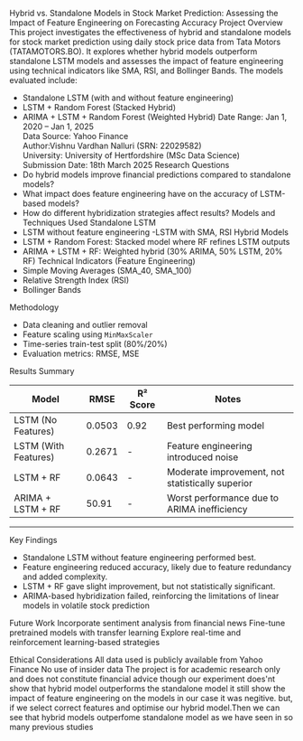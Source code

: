 Hybrid vs. Standalone Models in Stock Market Prediction: Assessing the Impact of Feature Engineering on Forecasting Accuracy
 Project Overview
This project investigates the effectiveness of hybrid and standalone models for stock market prediction using daily stock price data from Tata Motors (TATAMOTORS.BO). It explores whether hybrid models outperform standalone LSTM models and assesses the impact of feature engineering using technical indicators like SMA, RSI, and Bollinger Bands.
The models evaluated include:
- Standalone LSTM (with and without feature engineering)
- LSTM + Random Forest (Stacked Hybrid)
- ARIMA + LSTM + Random Forest (Weighted Hybrid)
Date Range: Jan 1, 2020 – Jan 1, 2025  
Data Source: Yahoo Finance  
Author:Vishnu Vardhan Nalluri (SRN: 22029582)  
University: University of Hertfordshire (MSc Data Science)  
Submission Date: 18th March 2025
Research Questions
- Do hybrid models improve financial predictions compared to standalone models?
- What impact does feature engineering have on the accuracy of LSTM-based models?
- How do different hybridization strategies affect results?
Models and Techniques Used
Standalone LSTM
- LSTM without feature engineering
-LSTM with SMA, RSI
Hybrid Models
- LSTM + Random Forest: Stacked model where RF refines LSTM outputs
- ARIMA + LSTM + RF: Weighted hybrid (30% ARIMA, 50% LSTM, 20% RF)
Technical Indicators (Feature Engineering)
- Simple Moving Averages (SMA_40, SMA_100)
- Relative Strength Index (RSI)
- Bollinger Bands

Methodology
- Data cleaning and outlier removal
- Feature scaling using `MinMaxScaler`
- Time-series train-test split (80%/20%)
- Evaluation metrics: RMSE, MSE

Results Summary

| Model                 | RMSE   | R² Score | Notes                                             |
|----------------------|--------|----------|---------------------------------------------------|
| LSTM (No Features)   | 0.0503 | 0.92     | Best performing model                             |
| LSTM (With Features) | 0.2671 | -        | Feature engineering introduced noise              |
| LSTM + RF            | 0.0643 | -        | Moderate improvement, not statistically superior  |
| ARIMA + LSTM + RF    | 50.91  | -        | Worst performance due to ARIMA inefficiency       |

---

Key Findings

- Standalone LSTM without feature engineering performed best.
- Feature engineering reduced accuracy, likely due to feature redundancy and added complexity.
- LSTM + RF gave slight improvement, but not statistically significant.
- ARIMA-based hybridization failed, reinforcing the limitations of linear models in volatile stock prediction

 Future Work
Incorporate sentiment analysis from financial news
Fine-tune pretrained models with transfer learning
Explore real-time and reinforcement learning-based strategies

 Ethical Considerations
All data used is publicly available from Yahoo Finance
No use of insider data
The project is for academic research only and does not constitute financial advice
though our experiment does'nt show that hybrid model outperforms the standalone model it still show the impact of feature engineering on the models in our case it was negitive.
but, if we select correct features and optimise our hybrid model.Then we can see that hybrid models outperfome standalone model as we have seen in so many previous studies


